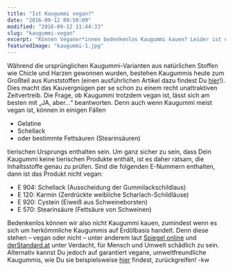 ```yaml
---
title: "Ist Kaugummi vegan?"
date: "2016-09-12 09:50:09"
modified: "2016-09-12 11:44:33"
slug: "kaugummi-vegan"
excerpt: "Können Veganer*innen bedenkenlos Kaugummi kauen? Leider ist die Antwort darauf nicht immer ganz eindeutig!"
featuredImage: "kaugummi-1.jpg"
---
```


Während die ursprünglichen Kaugummi-Varianten aus natürlichen Stoffen wie Chicle und Harzen gewonnen wurden, bestehen Kaugummis heute zum Großteil aus Kunststoffen (einen ausführlichen Artikel dazu findest Du [hier](https://www.veganblatt.com/kaugummis-plastikfrei)!). Dies macht das Kauvergnügen per se schon zu einem recht unattraktiven Zeitvertreib. Die Frage, ob Kaugummi trotzdem vegan ist, lässt sich am besten mit „JA, aber...“ beantworten. Denn auch wenn Kaugummi meist vegan ist, können in einigen Fällen

*   Gelatine
*   Schellack
*   oder bestimmte Fettsäuren (Stearinsäuren)

tierischen Ursprungs enthalten sein. Um ganz sicher zu sein, dass Dein Kaugummi keine tierischen Produkte enthält, ist es daher ratsam, die Inhaltsstoffe genau zu prüfen. Sind die folgenden E-Nummern enthalten, dann ist das Produkt nicht vegan:

*   E 904: Schellack (Ausscheidung der Gummilackschildlaus)
*   E 120: Karmin (Zerdrückte weibliche Scharlach-Schildläuse)
*   E 920: Cystein (Eiweiß aus Schweineborsten)
*   E 570: Stearinsäure (Fettsäure von Schweinen)

Bedenkenlos können wir also nicht Kaugummi kauen, zumindest wenn es sich um herkömmliche Kaugummis auf Erdölbasis handelt. Denn diese stehen – vegan oder nicht – unter anderem laut [Spiegel online](http://www.spiegel.de/gesundheit/diagnose/aus-was-besteht-kaugummi-a-1022838.html) und [derStandard.at](http://derstandard.at/1378248782461/15-Kaugummis-untersucht-Bedenkliche-Zusatzstoffe-in-14-Produkten) unter Verdacht, für Mensch und Umwelt schädlich zu sein. Alternativ kannst Du jedoch auf garantiert vegane, umweltfreundliche Kaugummis, wie Du sie beispielsweise [hier](http://www.veggiesweets.de/shop/kaugummi/) findest, zurückgreifen! -kw